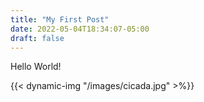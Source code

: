```yaml
---
title: "My First Post"
date: 2022-05-04T18:34:07-05:00
draft: false
---
```


Hello World!

{{< dynamic-img "/images/cicada.jpg" >%}}